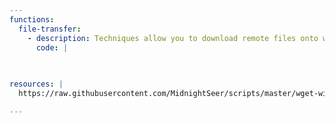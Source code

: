 ```yaml
---
functions:
  file-transfer:
    - description: Techniques allow you to download remote files onto windows systems
      code: |
        
        

resources: |
  https://raw.githubusercontent.com/MidnightSeer/scripts/master/wget-windows

---
```

